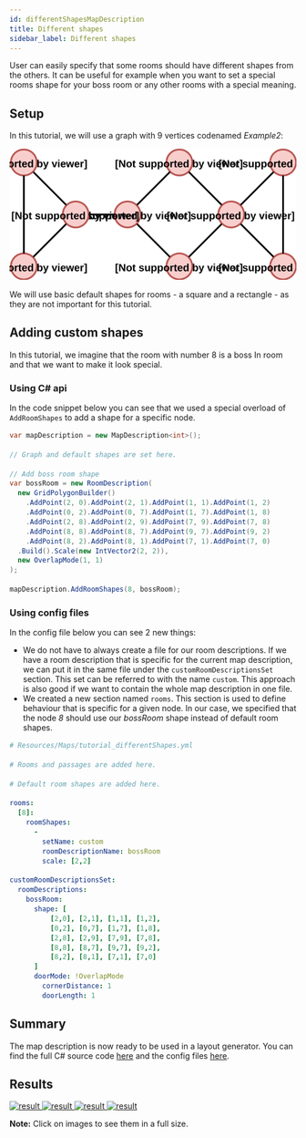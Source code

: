```yaml
---
id: differentShapesMapDescription
title: Different shapes
sidebar_label: Different shapes
---
```


User can easily specify that some rooms should have different shapes from the others. It can be useful for example when you want to set a special rooms shape for your boss room or any other rooms with a special meaning.

## Setup
In this tutorial, we will use a graph with 9 vertices codenamed *Example2*:

![alt-text](assets/graphs/example2.svg)

We will use basic default shapes for rooms - a square and a rectangle - as they are not important for this tutorial.

## Adding custom shapes

In this tutorial, we imagine that the room with number 8 is a boss In  room and that we want to make it look special.

### Using C# api

In the code snippet below you can see that we used a special overload of `AddRoomShapes` to add a shape for a specific node.

```csharp
var mapDescription = new MapDescription<int>();

// Graph and default shapes are set here.

// Add boss room shape
var bossRoom = new RoomDescription(
  new GridPolygonBuilder()
    .AddPoint(2, 0).AddPoint(2, 1).AddPoint(1, 1).AddPoint(1, 2)
    .AddPoint(0, 2).AddPoint(0, 7).AddPoint(1, 7).AddPoint(1, 8)
    .AddPoint(2, 8).AddPoint(2, 9).AddPoint(7, 9).AddPoint(7, 8)
    .AddPoint(8, 8).AddPoint(8, 7).AddPoint(9, 7).AddPoint(9, 2)
    .AddPoint(8, 2).AddPoint(8, 1).AddPoint(7, 1).AddPoint(7, 0)
  .Build().Scale(new IntVector2(2, 2)),
  new OverlapMode(1, 1)
);

mapDescription.AddRoomShapes(8, bossRoom);
```

### Using config files

In the config file below you can see 2 new things:
- We do not have to always create a file for our room descriptions. If we have a room description that is specific for the current map description, we can put it in the same file under the `customRoomDescriptionsSet` section. This set can be referred to with the name `custom`. This approach is also good if we want to contain the whole map description in one file.
- We created a new section named `rooms`. This section is used to define behaviour that is specific for a given node. In our case, we specified that the node _8_ should use our _bossRoom_ shape instead of default room shapes.

```yaml
# Resources/Maps/tutorial_differentShapes.yml

# Rooms and passages are added here.

# Default room shapes are added here.

rooms:
  [8]:
    roomShapes:
      -
        setName: custom
        roomDescriptionName: bossRoom
        scale: [2,2]

customRoomDescriptionsSet:
  roomDescriptions:
    bossRoom:
      shape: [
          [2,0], [2,1], [1,1], [1,2],
          [0,2], [0,7], [1,7], [1,8],
          [2,8], [2,9], [7,9], [7,8],
          [8,8], [8,7], [9,7], [9,2],
          [8,2], [8,1], [7,1], [7,0]
      ]
      doorMode: !OverlapMode
        cornerDistance: 1
        doorLength: 1
```

## Summary
The map description is now ready to be used in a layout generator. You can find the full C# source code [here](https://github.com/OndrejNepozitek/ProceduralLevelGenerator/blob/master/Sandbox/Examples/DifferentShapesExample.cs) and the config files [here](https://github.com/OndrejNepozitek/ProceduralLevelGenerator/tree/master/Resources).

## Results

<div class="results">
  <a href="/ProceduralLevelGenerator/docs/assets/differentShapes/0.jpg" target="_blank">
    <img src="/ProceduralLevelGenerator/docs/assets/differentShapes/0.jpg" alt="result">
  </a>
  <a href="/ProceduralLevelGenerator/docs/assets/differentShapes/1.jpg" target="_blank">
    <img src="/ProceduralLevelGenerator/docs/assets/differentShapes/1.jpg" alt="result">
  </a>
  <a href="/ProceduralLevelGenerator/docs/assets/differentShapes/2.jpg" target="_blank">
    <img src="/ProceduralLevelGenerator/docs/assets/differentShapes/2.jpg" alt="result">
  </a>
  <a href="/ProceduralLevelGenerator/docs/assets/differentShapes/3.jpg" target="_blank">
    <img src="/ProceduralLevelGenerator/docs/assets/differentShapes/3.jpg" alt="result">
  </a>
</div>

**Note:** Click on images to see them in a full size.